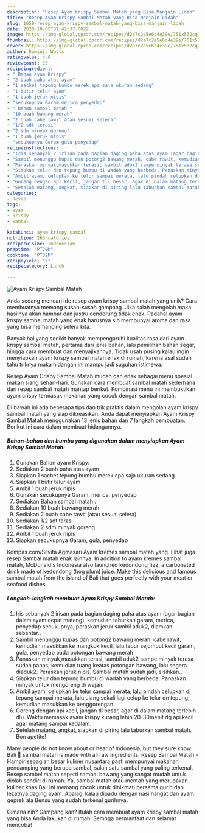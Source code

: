 ```yaml
---
description: "Resep Ayam Krispy Sambal Matah yang Bisa Manjain Lidah"
title: "Resep Ayam Krispy Sambal Matah yang Bisa Manjain Lidah"
slug: 1059-resep-ayam-krispy-sambal-matah-yang-bisa-manjain-lidah
date: 2020-10-05T01:42:37.082Z
image: https://img-global.cpcdn.com/recipes/d2a7c2e5e6c4e39e/751x532cq70/ayam-krispy-sambal-matah-foto-resep-utama.jpg
thumbnail: https://img-global.cpcdn.com/recipes/d2a7c2e5e6c4e39e/751x532cq70/ayam-krispy-sambal-matah-foto-resep-utama.jpg
cover: https://img-global.cpcdn.com/recipes/d2a7c2e5e6c4e39e/751x532cq70/ayam-krispy-sambal-matah-foto-resep-utama.jpg
author: Dominic Watts
ratingvalue: 4.8
reviewcount: 15
recipeingredient:
- " Bahan ayam Krispy"
- "2 buah paha atas ayam"
- "1 sachet tepung bumbu merek apa saja ukuran sedang"
- "1 butir telur ayam"
- "1 buah jeruk nipis"
- "secukupnya Garam merica penyedap"
- " Bahan sambal matah "
- "10 buah bawang merah"
- "2 buah cabe rawit atau sesuai selera"
- "1/2 sdt terasi"
- "2 sdm minyak goreng"
- "1 buah jeruk nipis"
- "secukupnya Garam gula penyedap"
recipeinstructions:
- "Iris sebanyak 2 irisan pada bagian daging paha atas ayam (agar bagian dalam ayam cepat matang), kemudian taburkan garam, merica, penyedap secukupnya, peraskan jeruk sambil aduk2, diamkan sebentar.."
- "Sambil menunggu kupas dan potong2 bawang merah, cabe rawit, kemudian masukkan ke mangkok kecil, lalu tabur sejumput kecil garam, gula, penyedap pada potongan bawang merah"
- "Panaskan minyak,masukkan terasi, sambil aduk2 sampe minyak terasa sudah panas, kemudian tuang keatas potongan bawang, lalu segera diaduk2. Peraskan jeruk nipis. Sambal matah sudah jadi, sisihkan.."
- "Siapkan telur dan tepung bumbu di wadah yang berbeda. Panaskan minyak untuk mengoreng di wajan."
- "Ambil ayam, celupkan ke telur sampai merata, lalu pindah celupkan di tepung sampai merata, lalu ulang sekali lagi celup ke telur dn tepung, kemudian masukkan ke penggorengan."
- "Goreng dengan api kecil, jangan tll besar, agar di dalam matang terlebih dlu. Waktu memasak ayam krispy kurang lebih 20-30menit dg api kecil agar matang sampai kedalam."
- "Setelah matang, angkat, siapkan di piring lalu taburkan sambal matah. Bon apetite!"
categories:
- Resep
tags:
- ayam
- krispy
- sambal

katakunci: ayam krispy sambal 
nutrition: 263 calories
recipecuisine: Indonesian
preptime: "PT20M"
cooktime: "PT32M"
recipeyield: "3"
recipecategory: Lunch

---
```



![Ayam Krispy Sambal Matah](https://img-global.cpcdn.com/recipes/d2a7c2e5e6c4e39e/751x532cq70/ayam-krispy-sambal-matah-foto-resep-utama.jpg)

Anda sedang mencari ide resep ayam krispy sambal matah yang unik? Cara membuatnya memang susah-susah gampang. Jika salah mengolah maka hasilnya akan hambar dan justru cenderung tidak enak. Padahal ayam krispy sambal matah yang enak harusnya sih mempunyai aroma dan rasa yang bisa memancing selera kita.

Banyak hal yang sedikit banyak mempengaruhi kualitas rasa dari ayam krispy sambal matah, pertama dari jenis bahan, lalu pemilihan bahan segar, hingga cara membuat dan menyajikannya. Tidak usah pusing kalau ingin menyiapkan ayam krispy sambal matah enak di rumah, karena asal sudah tahu triknya maka hidangan ini mampu jadi suguhan istimewa.

Resep Ayam Crispy Sambal Matah mudah dan enak sebagai menu spesial makan siang sehari-hari. Gunakan cara membuat sambal matah sederhana dari resep sambal matah mantap berikut. Kombinasi menu ini membuktikan ayam crispy termasuk makanan yang cocok dengan sambal matah.


Di bawah ini ada beberapa tips dan trik praktis dalam mengolah ayam krispy sambal matah yang siap dikreasikan. Anda dapat menyiapkan Ayam Krispy Sambal Matah menggunakan 13 jenis bahan dan 7 langkah pembuatan. Berikut ini cara dalam membuat hidangannya.

<!--inarticleads1-->

##### Bahan-bahan dan bumbu yang digunakan dalam menyiapkan Ayam Krispy Sambal Matah:

1. Gunakan  Bahan ayam Krispy:
1. Sediakan 2 buah paha atas ayam
1. Siapkan 1 sachet tepung bumbu merek apa saja ukuran sedang
1. Siapkan 1 butir telur ayam
1. Ambil 1 buah jeruk nipis
1. Gunakan secukupnya Garam, merica, penyedap
1. Sediakan  Bahan sambal matah :
1. Sediakan 10 buah bawang merah
1. Sediakan 2 buah cabe rawit (atau sesuai selera)
1. Sediakan 1/2 sdt terasi
1. Sediakan 2 sdm minyak goreng
1. Ambil 1 buah jeruk nipis
1. Siapkan secukupnya Garam, gula, penyedap


Kompas.com/Silvita Agmasari Ayam kremes sambal matah yang. Lihat juga resep Sambal matah enak lainnya. In addition to ayam kremes sambal matah, McDonald&#39;s Indonesia also launched kedondong fizz, a carbonated drink made of kedondong (hog plum) juice. Make this delicious and famous sambal matah from the island of Bali that goes perfectly with your meat or seafood dishes. 

<!--inarticleads2-->

##### Langkah-langkah membuat Ayam Krispy Sambal Matah:

1. Iris sebanyak 2 irisan pada bagian daging paha atas ayam (agar bagian dalam ayam cepat matang), kemudian taburkan garam, merica, penyedap secukupnya, peraskan jeruk sambil aduk2, diamkan sebentar..
1. Sambil menunggu kupas dan potong2 bawang merah, cabe rawit, kemudian masukkan ke mangkok kecil, lalu tabur sejumput kecil garam, gula, penyedap pada potongan bawang merah
1. Panaskan minyak,masukkan terasi, sambil aduk2 sampe minyak terasa sudah panas, kemudian tuang keatas potongan bawang, lalu segera diaduk2. Peraskan jeruk nipis. Sambal matah sudah jadi, sisihkan..
1. Siapkan telur dan tepung bumbu di wadah yang berbeda. Panaskan minyak untuk mengoreng di wajan.
1. Ambil ayam, celupkan ke telur sampai merata, lalu pindah celupkan di tepung sampai merata, lalu ulang sekali lagi celup ke telur dn tepung, kemudian masukkan ke penggorengan.
1. Goreng dengan api kecil, jangan tll besar, agar di dalam matang terlebih dlu. Waktu memasak ayam krispy kurang lebih 20-30menit dg api kecil agar matang sampai kedalam.
1. Setelah matang, angkat, siapkan di piring lalu taburkan sambal matah. Bon apetite!


Many people do not know about or hear of Indonesia, but they sure know Bali 🙂 sambal matah is made with all raw ingredients. Resep Sambal Matah - Hampir sebagian besar kuliner nusantara pasti mempunyai makanan pendamping yang berupa sambal, salah satu sambal yang paling terkenal. Resep sambel matah seperti sambal bawang yang sangat mudah untuk diolah sendiri di rumah. Ya, sambal matah atau mentah yang merupakan kuliner khas Bali ini memang cocok untuk dinikmati bersama gurih dan lezatnya daging ayam. Apalagi kalau dipadu dengan nasi hangat dan ayam geprek ala Bensu yang sudah terkenal gurihnya. 

Gimana nih? Gampang kan? Itulah cara membuat ayam krispy sambal matah yang bisa Anda lakukan di rumah. Semoga bermanfaat dan selamat mencoba!
